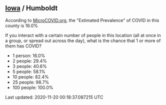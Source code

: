 
## [Iowa](/united-states/iowa) / Humboldt

According to [MicroCOVID.org](http://microcovid.org),
the "Estimated Prevalence" of COVID in this county is 16.0%

If you interact with a certain number of people in this location
(all at once in a group, or spread out across the day), what is the chance that
1 or more of them has COVID?

- 1 person: 16.0%
- 2 people: 29.4%
- 3 people: 40.6%
- 5 people: 58.1%
- 10 people: 82.4%
- 25 people: 98.7%
- 100 people: 100.0%

Last updated: 2020-11-20 00:18:37.087215 UTC
